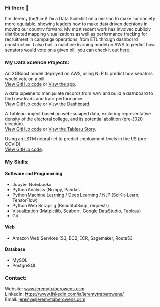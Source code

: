 ### Hi there 👋
I'm Jeremy (he/him)! I’m a Data Scientist on a mission to make our society more equitable, showing leaders how to make data driven decisions in moving our country forward. My most recent work has involved publicly distributed mapping visualizations as well as performance tracking for recruitment in campaign operations, from ETL through dashboard construction. I also built a machine learning model on AWS to predict how senators would vote on a given bill, you can check it out [here](senator-prediction.jeremytraberowens.com).

### My Data Science Projects:
An XGBoost model deployed on AWS, using NLP to predict how senators would vote on a bill.  
[View GitHub code](https://github.com/zapatos24/senator_nlp_vote_prediction) or [View the app](senator-prediction.jeremytraberowens.com).  

A data pipeline to manipulate records from VAN and build a dashboard to find new leads and track performance.  
[View GitHub code](https://github.com/zapatos24/va02_volunteer_book) or [View the Dashboard](https://datastudio.google.com/reporting/86e40642-b278-411b-832c-d3ebdce69fef/page/kBxcB).  

A Tableau project based on web-scraped data, exploring representative density of the electoral college, and its potential abolition (pre-2020 election).  
[View GitHub code](https://github.com/zapatos24/The_Electoral_College-Today_and_Tomorrow) or [View the Tableau Story](https://public.tableau.com/profile/jeremy.owens#!/vizhome/Electoral_College_Analysis_Prediction/ElectoralCollegeStory).

Using an LSTM neural net to predict employment levels in the US (pre-COVID).  
[View GitHub code](https://github.com/zapatos24/Employment_Prediction_LSTM_NN).

### My Skills:

#### Software and Programming
* Jupyter Notebooks
* Python Analysis (Numpy, Pandas)
* Python Machine Learning / Deep Learning / NLP (SciKit-Learn, TensorFlow)
* Python Web Scraping (BeautifulSoup, requests)
* Visualization (Matplotlib, Seaborn, Google DataStudio, Tableau)
* Git

#### Web
* Amazon Web Services (S3, EC2, ECR, Sagemaker, Route53)

#### Database
* MySQL
* PostgreSQL

### Contact:
Website: www.jeremytraberowens.com  
LinkedIn: https://www.linkedin.com/in/jeremytraberowens/  
Email: jeremy@jeremytraberowens.com  


<!--
**zapatos24/zapatos24** is a ✨ _special_ ✨ repository because its `README.md` (this file) appears on your GitHub profile.

Here are some ideas to get you started:

- 🔭 I’m currently working on ...
- 🌱 I’m currently learning ...
- 👯 I’m looking to collaborate on ...
- 🤔 I’m looking for help with ...
- 💬 Ask me about ...
- 📫 How to reach me: ...
- 😄 Pronouns: ...
- ⚡ Fun fact: ...
-->
